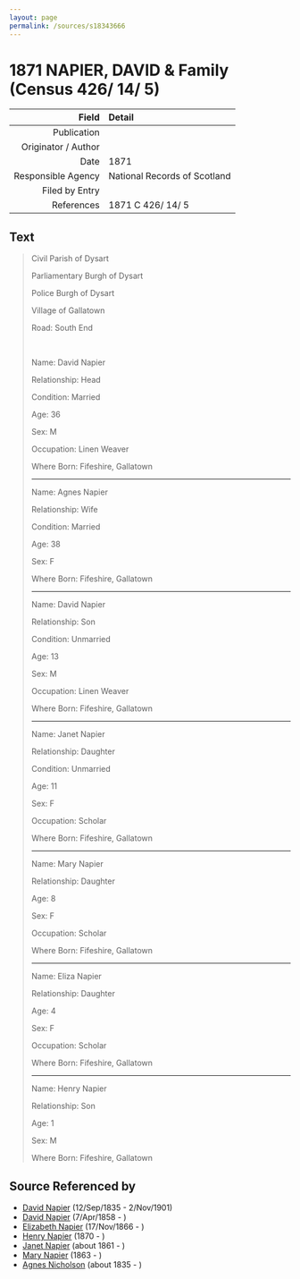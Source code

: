 ```yaml
---
layout: page
permalink: /sources/s18343666
---
```


# 1871 NAPIER, DAVID & Family (Census 426/ 14/ 5)

Field | Detail
---:|:---
Publication | 
Originator / Author | 
Date | 1871
Responsible Agency | National Records of Scotland
Filed by Entry | 
References | 1871 C 426/ 14/ 5

## Text

> Civil Parish of Dysart
>
> Parliamentary Burgh of Dysart
>
> Police Burgh of Dysart
>
> Village of Gallatown
>
> Road: South End
>
> <br/>
>
> Name: David Napier
>
> Relationship: Head
>
> Condition: Married
>
> Age: 36
>
> Sex: M
>
> Occupation: Linen Weaver
>
> Where Born: Fifeshire, Gallatown
>
> ---
>
> Name: Agnes Napier
>
> Relationship: Wife
>
> Condition: Married
>
> Age: 38
>
> Sex: F
>
> Where Born: Fifeshire, Gallatown
>
> ---
>
> Name: David Napier
>
> Relationship: Son
>
> Condition: Unmarried
>
> Age: 13
>
> Sex: M
>
> Occupation: Linen Weaver
>
> Where Born: Fifeshire, Gallatown
>
> ---
>
> Name: Janet Napier
>
> Relationship: Daughter
>
> Condition: Unmarried
>
> Age: 11
>
> Sex: F
>
> Occupation: Scholar
>
> Where Born: Fifeshire, Gallatown
>
> ---
>
> Name: Mary Napier
>
> Relationship: Daughter
>
> Age: 8
>
> Sex: F
>
> Occupation: Scholar
>
> Where Born: Fifeshire, Gallatown
>
> ---
>
> Name: Eliza Napier
>
> Relationship: Daughter
>
> Age: 4
>
> Sex: F
>
> Occupation: Scholar
>
> Where Born: Fifeshire, Gallatown
>
> ---
>
> Name: Henry Napier
>
> Relationship: Son
>
> Age: 1
>
> Sex: M
>
> Where Born: Fifeshire, Gallatown
>

## Source Referenced by

* [David Napier](../people/@41697732@-david-napier-b1835-9-12-d1901-11-2.md) (12/Sep/1835 - 2/Nov/1901)
* [David Napier](../people/@97555316@-david-napier-b1858-4-7-d.md) (7/Apr/1858 - )
* [Elizabeth Napier](../people/@22336798@-elizabeth-napier-b1866-11-17-d.md) (17/Nov/1866 - )
* [Henry Napier](../people/@74931773@-henry-napier-b1870-d.md) (1870 - )
* [Janet Napier](../people/@44813825@-janet-napier-b1861-d.md) (about 1861 - )
* [Mary Napier](../people/@490155@-mary-napier-b1863-d.md) (1863 - )
* [Agnes Nicholson](../people/@65182613@-agnes-nicholson-b1835-d.md) (about 1835 - )
